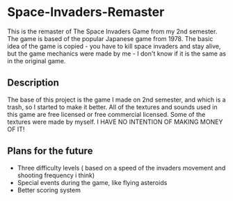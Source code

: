 # Space-Invaders-Remaster
This is the remaster of The Space Invaders Game from my 2nd semester. 
The game is based of the popular Japanese game from 1978. The basic idea of the game is copied - you have to kill space invaders and stay alive, but the 
game mechanics were made by me - I don't know if it is the same as in the original game. 

## Description 
The base of this project is the game I made on 2nd semester, and which is a trash, so I started to make it better. 
All of the textures and sounds used in this game are free licensed or free commercial licensed. Some of the textures were made by myself.
I HAVE NO INTENTION OF MAKING MONEY OF IT!

## Plans for the future
* Three difficulty levels ( based on a speed of the invaders movement and shooting frequency i think)
* Special events during the game, like flying asteroids
* Better scoring system 



